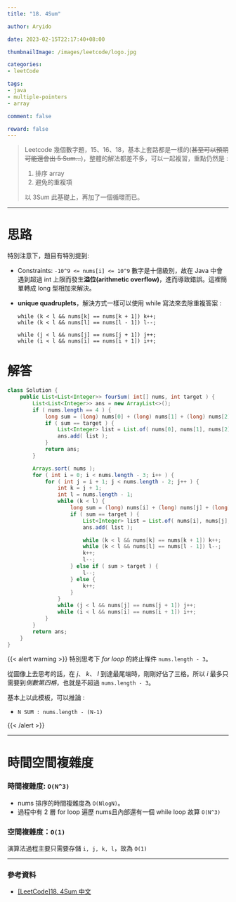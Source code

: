 ```yaml
---
title: "18. 4Sum"

author: Aryido

date: 2023-02-15T22:17:40+08:00

thumbnailImage: /images/leetcode/logo.jpg

categories:
- leetCode

tags:
- java
- multiple-pointers
- array

comment: false

reward: false
---
```

<!--BODY-->
> Leetcode 幾個數字題，15、16、18，基本上套路都是一樣的(~~甚至可以預期可能還會出 5 Sum...~~)，整體的解法都差不多，可以一起複習，重點仍然是 :
> 1. 排序 array
> 2. 避免的重複項
>
> 以 3Sum 此基礎上，再加了一個循環而已。

<!--more-->

---
# 思路
特別注意下，題目有特別提到:
- Constraints: ```-10^9 <= nums[i] <= 10^9``` 數字是十億級別，故在 Java 中會遇到超過 int 上限而發生**溢位(arithmetic overflow)**，進而導致錯誤。這裡簡單轉成 long 型相加來解決。

- **unique quadruplets**，解決方式一樣可以使用 while 寫法來去除重複答案 :
    ```
    while (k < l && nums[k] == nums[k + 1]) k++;
    while (k < l && nums[l] == nums[l - 1]) l--;

    while (j < l && nums[j] == nums[j + 1]) j++;
    while (i < l && nums[i] == nums[i + 1]) i++;
    ```

# 解答
```java
class Solution {
	public List<List<Integer>> fourSum( int[] nums, int target ) {
		List<List<Integer>> ans = new ArrayList<>();
		if ( nums.length == 4 ) {
			long sum = (long) nums[0] + (long) nums[1] + (long) nums[2] + (long) nums[3];
			if ( sum == target ) {
				List<Integer> list = List.of( nums[0], nums[1], nums[2], nums[3] );
				ans.add( list );
			}
			return ans;
		}

		Arrays.sort( nums );
		for ( int i = 0; i < nums.length - 3; i++ ) {
			for ( int j = i + 1; j < nums.length - 2; j++ ) {
				int k = j + 1;
				int l = nums.length - 1;
				while (k < l) {
					long sum = (long) nums[i] + (long) nums[j] + (long) nums[k] + (long) nums[l];
					if ( sum == target ) {
						List<Integer> list = List.of( nums[i], nums[j], nums[k], nums[l] );
						ans.add( list );

						while (k < l && nums[k] == nums[k + 1]) k++;
						while (k < l && nums[l] == nums[l - 1]) l--;
						k++;
						l--;
					} else if ( sum > target ) {
						l--;
					} else {
						k++;
					}
				}
				while (j < l && nums[j] == nums[j + 1]) j++;
				while (i < l && nums[i] == nums[i + 1]) i++;
			}
		}
		return ans;
	}
}
```

{{< alert warning >}}
特別思考下 *for loop* 的終止條件 ```nums.length - 3```。

從圖像上去思考的話，在 *j*、 *k*、 *l* 到達最尾端時，剛剛好佔了三格。所以 *i* 最多只需要到*倒數第四格*，也就是不超過 ```nums.length - 3```。

基本上以此模板，可以推論 :
- ```N SUM : nums.length - (N-1)```

{{< /alert >}}

---
# 時間空間複雜度

### 時間複雜度: ```O(N^3)```

- nums 排序的時間複雜度為 ```O(NlogN)```。
- 過程中有 2 層 for loop 遍歷 nums且內部還有一個 while loop 故算 ```O(N^3)```

### 空間複雜度：```O(1)```
演算法過程主要只需要存儲 ```i, j, k, l```，故為 ```O(1)```

---

### 參考資料

- [[LeetCode]18. 4Sum 中文](https://www.youtube.com/watch?v=kUW2_6xOiZs&t=152s)